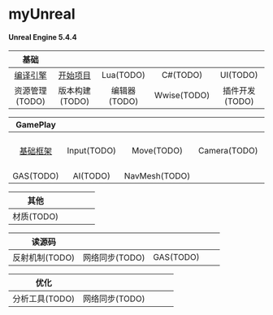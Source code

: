 # myUnreal

#### Unreal Engine 5.4.4

|基础|||||
|:--------:|:------:|:--------:|:--------:|:--------:|
|[编译引擎](https://github.com/HushengStudent/myUnreal/blob/main/Doc/Basics/build_engine/build_engine.md)|[开始项目](https://github.com/HushengStudent/myUnreal/blob/main/Doc/Basics/start_project/open_project.md)|Lua(TODO)|C#(TODO)|UI(TODO)|
|资源管理(TODO)|版本构建(TODO)|编辑器(TODO)|Wwise(TODO)|插件开发(TODO)|

|GamePlay|||||
|:--------:|:------:|:--------:|:--------:|:--------:|
|[基础框架](https://github.com/HushengStudent/myUnreal/blob/main/Doc/GamePlay/basic_framework/basic_framework.md)|Input(TODO)|Move(TODO)|Camera(TODO)|动画系统(TODO)|
|GAS(TODO)|AI(TODO)|NavMesh(TODO)|||

|其他|||||
|:--------:|:------:|:--------:|:--------:|:--------:|
|材质(TODO)|||||

|读源码|||||
|:--------:|:------:|:--------:|:--------:|:--------:|
|反射机制(TODO)|网络同步(TODO)|GAS(TODO)|||

|优化|||||
|:--------:|:------:|:--------:|:--------:|:--------:|
|分析工具(TODO)|网络同步(TODO)||||
